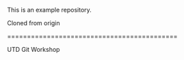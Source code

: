This is an example repository.

Cloned from origin

===========================================

UTD Git Workshop

